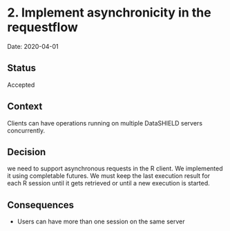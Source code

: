 # 2. Implement asynchronicity in the requestflow

Date: 2020-04-01

## Status

Accepted

## Context

Clients can have operations running on multiple DataSHIELD servers concurrently.

## Decision

we need to support asynchronous requests in the R client. We implemented it using completable futures.
We must keep the last execution result for each R session until it gets retrieved or until a new execution is started.

## Consequences

- Users can have more than one session on the same server